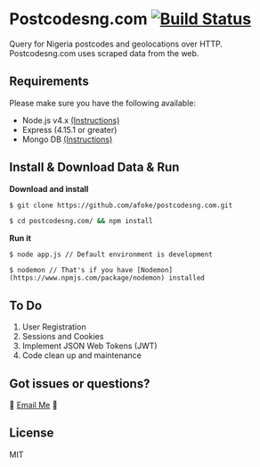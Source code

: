 # Postcodesng.com [![Build Status](https://api.travis-ci.org/postcodesng/postcodesng.com.png)](https://api.travis-ci.org/postcodesng/postcodesng.com)

Query for Nigeria postcodes and geolocations over HTTP. Postcodesng.com uses scraped data from the web.

## Requirements

Please make sure you have the following available:

- Node.js v4.x [(Instructions)](http://nodejs.org/)
- Express (4.15.1 or greater)
- Mongo DB [(Instructions)](https://docs.mongodb.com/manual/mongo/)

## Install & Download Data & Run

**Download and install**

```bash
$ git clone https://github.com/afoke/postcodesng.com.git

$ cd postcodesng.com/ && npm install
```

**Run it**

```
$ node app.js // Default environment is development

$ nodemon // That's if you have [Nodemon](https://www.npmjs.com/package/nodemon) installed
```

## To Do

1. User Registration
2. Sessions and Cookies
3. Implement JSON Web Tokens (JWT)
4. Code clean up and maintenance

## Got issues or questions?

:wave: [Email Me](mailto:oketunjifinbarrs@gmail.com)
:panda_face:

## License 

MIT
